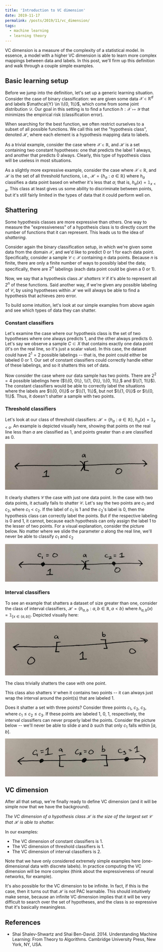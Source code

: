 ```yaml
---
title: 'Introduction to VC dimension'
date: 2019-11-17
permalink: /posts/2019/11/vc_dimension/
tags:
  - machine learning
  - learning theory
---
```


VC dimension is a measure of the complexity of a statistical model. In essence, a model with a higher VC dimension is able to learn more complex mappings between data and labels. In this post, we'll firm up this definition and walk through a couple simple examples.

## Basic learning setup

Before we jump into the definition, let's set up a generic learning situation. Consider the case of binary classification: we are given some data $\mathcal{X} \in \mathbb{R}^d$ and labels $\mathcal{Y} \in \\{0, 1\\}$, which come from some joint distribution $\mathcal{D}$. Our goal in this setting is to find a function $h : \mathcal{X} \mapsto \mathcal{Y}$ that minimizes the empirical risk (classification error).

When searching for the best function, we often restrict ourselves to a subset of all possible functions. We call this set the "hypothesis class", denoted $\mathcal{H}$, where each element is a hypothesis mapping data to labels.

As a trivial example, consider the case where $\mathcal{X} \in \mathbb{R}$, and $\mathcal{H}$ is a set containing two constant hypotheses: one that predicts the label $1$ always, and another that predicts $0$ always. Clearly, this type of hypothesis class will be useless in most situations.

As a slightly more expressive example, consider the case where $\mathcal{X} \in \mathbb{R}$, and $\mathcal{H}$ is the set of all threshold functions, i.e., $\mathcal{H} = \{ h_a : a \in \mathbb{R} \}$ where $h_a$ classifies a data point based on whether it's less that $a$; that is, $h_a(x) = \mathbb{1}_{x < a}$. This class at least gives us some ability to discriminate between points, but it's still fairly limited in the types of data that it could perform well on.

## Shattering

Some hypothesis classes are more expressive than others. One way to measure the "expressiveness" of a hypothesis class is to directly count the number of functions that it can represent. This leads us to the idea of _shattering_.

Consider again the binary classification setup, in which we're given some data from the domain $\mathcal{X}$, and we'd like to predict $0$ or $1$ for each data point. Specifically, consider a sample $\mathcal{C} \subset \mathcal{X}$ containing $n$ data points. Because $n$ is finite, there are only a finite number of ways to possibly label the data; specifically, there are $2^n$ labelings (each data point could be given a $0$ or $1$).

Now, we say that a hypothesis class $\mathcal{H}$ _shatters_ $\mathcal{C}$ if it's able to represent all $2^n$ of these functions. Said another way, if we're given any possible labeling of $\mathcal{C}$, by using hypotheses within $\mathcal{H}$ we will always be able to find a hypothesis that achieves zero error.

To build some intuition, let's look at our simple examples from above again and see which types of data they can shatter.

### Constant classifiers

Let's examine the case where our hypothesis class is the set of two hypotheses where one always predicts $1$, and the other always predicts $0$. Let's say we observe a sample $C \subset X$ that contains exactly one data point (it's on the real line, so it's just a scalar value). In this case, the dataset could have $2^1 = 2$ possible labelings -- that is, the point could either be labeled $0$ or $1$. Our set of constant classifiers could correctly handle either of these labelings, and so it shatters this set of data.

Now consider the case where our data sample has two points. There are $2^2 = 4$ possible labelings here ($\\{0, 0\\}, \\{1, 0\\}, \\{0, 1\\},$ and $\\{1, 1\\}$). The constant classifiers would be able to correctly label the situations where the labels are $\\{0, 0\\}$ or $\\{1, 1\\}$, but not $\\{1, 0\\}$ or $\\{0, 1\\}$. Thus, it doesn't shatter a sample with two points.

### Threshold classifiers

Let's look at our class of threshold classifiers: $\mathcal{H} = \{ h_a : a \in \mathbb{R} \}$, $h_a(x) = \mathbb{1}_{x < a}$. An example is depicted visually here, showing that points on the real line less than $a$ are classified as $1$, and points greater than $a$ are classified as $0$.

![Treshold example](/assets/threshold_classifier_example.jpg)

It clearly shatters $\mathcal{C}$ the case with just one data point. In the case with two data points, it actually fails to shatter $\mathcal{C}$. Let's say the two points are $c_1$ and $c_2$, where $c_1 < c_2$. If the label of $c_1$ is $1$ and the $c_2$'s label is 0, then the hypothesis class can correctly label the points. But if the respective labeling is $0$ and $1$, it cannot, because each hypothesis can only assign the label $1$ to the lesser of two points. For a visual explanation, consider the picture below. No matter where we slide the parameter $a$ along the real line, we'll never be able to classify $c_1$ and $c_2$ 

![Treshold label example](/assets/threshold_label_example.jpg)

### Interval classifiers

To see an example that shatters a dataset of size greater than one, consider the class of interval classifiers, $\mathcal{H} = \{ h_{a, b} : a, b \in \mathbb{R}, a < b \}$ where $h_{a, b}(x) = \mathbb{1}_{[x \in (a, b)]}$. Depicted visually here:

![Interval example](/assets/interval_example.jpg)

The class trivially shatters the case with one point.

This class also shatters $\mathcal{C}$ when it contains two points -- it can always just wrap the interval around the point(s) that are labeled $1$.

Does it shatter a set with three points? Consider three points $c_1$, $c_2$, $c_3$, where $c_1 \leq c_2 \leq c_3$. If these points are labeled $1$, $0$, $1$, respectively, the interval classifiers can never properly label the points. Consider the picture below -- we'll never be able to slide $a$ and $b$ such that only $c_1$ falls within $[a, b]$.

![Interval label example](/assets/interval_label_example.jpg)

## VC dimension

After all that setup, we're finally ready to define VC dimension (and it will be simple now that we have the background).

_The VC dimension of a hypothesis class $\mathcal{H}$ is the size of the largest set $\mathcal{C}$ that $\mathcal{H}$ is able to shatter._

In our examples:

- The VC dimension of constant classifiers is 1.
- The VC dimension of threshold classifiers is 1.
- The VC dimension of interval classifiers is 2.

Note that we have only considered extremely simple examples here (one-dimensional data with discrete labels). In practice computing the VC dimension will be more complex (think about the expressiveness of neural networks, for example).

It's also possible for the VC dimension to be infinite. In fact, if this is the case, then it turns out that $\mathcal{H}$ is not PAC learnable. This should intuitively make sense, because an infinite VC dimension implies that it will be very difficult to search over the set of hypotheses, and the class is *so* expressive that it's basically meaningless.


## References

- Shai Shalev-Shwartz and Shai Ben-David. 2014. Understanding Machine Learning: From Theory to Algorithms. Cambridge University Press, New York, NY, USA.


